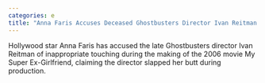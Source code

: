 ```yaml
---
categories: e
title: "Anna Faris Accuses Deceased Ghostbusters Director Ivan Reitman of Slapping Her Butt During Making of My Super ExGirlfriend"
---
```

Hollywood star Anna Faris has accused the late Ghostbusters director Ivan Reitman of inappropriate touching during the making of the 2006 movie My Super Ex-Girlfriend, claiming the director slapped her butt during production.